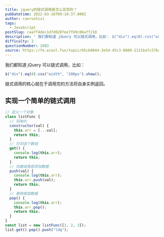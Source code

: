 ```yaml
---
title: jquery的链式调用是怎么实现的？
pubDatetime: 2022-03-16T09:10:37.000Z
author: caorushizi
tags:
  - JavaScript
postSlug: caa7f4dec1d7d0207ee7fb9c06aff210
description: ' 我们都知道 jQuery 可以链式调用，比如： $("div").eq(0).css("width", "200px").show(); 链式调用的核心就在于调用完的方法将自身实例返回。 实现一个简单的链式调用 // 定义一个对象 class listFunc { // 初始化 constructor(val) { this.arr = [...val]; return this; } // 打'
difficulty: 2
questionNumber: 1683
source: https://fe.ecool.fun/topic/95cb0844-3e54-45c3-8809-1121bafc57ba
---
```


我们都知道 jQuery 可以链式调用，比如：

```js
$("div").eq(0).css("width", "200px").show();
```

链式调用的核心就在于调用完的方法将自身实例返回。

## 实现一个简单的链式调用

```js
// 定义一个对象
class listFunc {
  // 初始化
  constructor(val) {
    this.arr = [...val];
    return this;
  }
  // 打印这个数组
  get() {
    console.log(this.arr);
    return this;
  }
  // 向数组尾部添加数据
  push(val) {
    console.log(this.arr);
    this.arr.push(val);
    return this;
  }
  // 删除尾部数据
  pop() {
    console.log(this.arr);
    this.arr.pop();
    return this;
  }
}
const list = new listFunc([1, 2, 3]);
list.get().pop().push("ldq");
```
